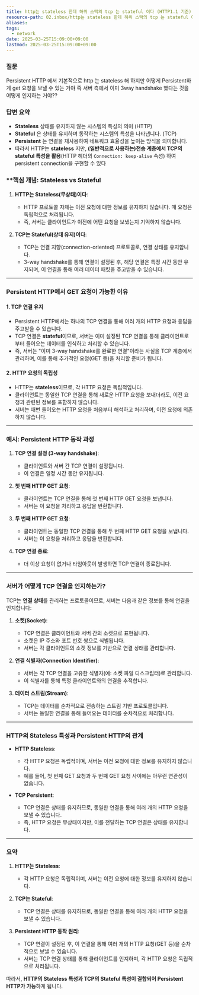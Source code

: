 ```yaml
---
title: http는 stateless 한데 하위 스택의 tcp 는 stateful 이다 (HTTP1.1 기준)
resource-path: 02.inbox/http는 stateless 한데 하위 스택의 tcp 는 stateful 이다 (HTTP1.1 기준).md
aliases:
tags:
  - network
date: 2025-03-25T15:09:00+09:00
lastmod: 2025-03-25T15:09:00+09:00
---
```

### 질문
Persistent HTTP 에서 기본적으로 http 는 stateless 해 하지만 어떻게 Persistent하게 get 요청을 보낼 수 있는 거야 즉 서버 측에서 이미 3way handshake 했다는 것을 어떻게 인지하는 거야??


### 답변 요약
- **Stateless** 상태를 유지하지 않는 시스템의 특성의 의미 (HTTP)
- **Stateful** 은 상태를 유지하며 동작하는 시스템의 특성을 나타냅니다. (TCP)
- **Persistent** 는 연결을 재사용하여 네트워크 효율성을 높이는 방식을 의미합니다.
- 따라서 HTTP는 **stateless** 지만, **(일반적으로 사용하는)전송 계층에서 TCP의 stateful 특성을 활용**(HTTP 헤더의 `Connection: keep-alive` 속성) 하여 persistent connection을 구현할 수 있다

### **핵심 개념: Stateless vs Stateful

1. **HTTP는 Stateless(무상태)이다**:  
   - HTTP 프로토콜 자체는 이전 요청에 대한 정보를 유지하지 않습니다. 매 요청은 독립적으로 처리됩니다.
   - 즉, 서버는 클라이언트가 이전에 어떤 요청을 보냈는지 기억하지 않습니다.

2. **TCP는 Stateful(상태 유지)이다**:  
   - TCP는 연결 지향(connection-oriented) 프로토콜로, 연결 상태를 유지합니다.  
   - 3-way handshake를 통해 연결이 설정된 후, 해당 연결은 특정 시간 동안 유지되며, 이 연결을 통해 여러 데이터 패킷을 주고받을 수 있습니다.

---

### **Persistent HTTP에서 GET 요청이 가능한 이유**

#### **1. TCP 연결 유지**
- Persistent HTTP에서는 하나의 TCP 연결을 통해 여러 개의 HTTP 요청과 응답을 주고받을 수 있습니다.  
- TCP 연결은 **stateful**이므로, 서버는 이미 설정된 TCP 연결을 통해 클라이언트로부터 들어오는 데이터를 인식하고 처리할 수 있습니다.  
- 즉, 서버는 "이미 3-way handshake를 완료한 연결"이라는 사실을 TCP 계층에서 관리하며, 이를 통해 추가적인 요청(GET 등)을 처리할 준비가 됩니다.

#### **2. HTTP 요청의 독립성**
- HTTP는 **stateless**이므로, 각 HTTP 요청은 독립적입니다.  
- 클라이언트는 동일한 TCP 연결을 통해 새로운 HTTP 요청을 보내더라도, 이전 요청과 관련된 정보를 포함하지 않습니다.  
- 서버는 매번 들어오는 HTTP 요청을 처음부터 해석하고 처리하며, 이전 요청에 의존하지 않습니다.

---

### **예시: Persistent HTTP 동작 과정**

1. **TCP 연결 설정 (3-way handshake)**:
   - 클라이언트와 서버 간 TCP 연결이 설정됩니다.
   - 이 연결은 일정 시간 동안 유지됩니다.

2. **첫 번째 HTTP GET 요청**:
   - 클라이언트는 TCP 연결을 통해 첫 번째 HTTP GET 요청을 보냅니다.
   - 서버는 이 요청을 처리하고 응답을 반환합니다.

3. **두 번째 HTTP GET 요청**:
   - 클라이언트는 동일한 TCP 연결을 통해 두 번째 HTTP GET 요청을 보냅니다.
   - 서버는 이 요청을 처리하고 응답을 반환합니다.

4. **TCP 연결 종료**:
   - 더 이상 요청이 없거나 타임아웃이 발생하면 TCP 연결이 종료됩니다.

---

### **서버가 어떻게 TCP 연결을 인지하는가?**

TCP는 **연결 상태**를 관리하는 프로토콜이므로, 서버는 다음과 같은 정보를 통해 연결을 인지합니다:

1. **소켓(Socket)**:
   - TCP 연결은 클라이언트와 서버 간의 소켓으로 표현됩니다.
   - 소켓은 IP 주소와 포트 번호 쌍으로 식별됩니다.
   - 서버는 각 클라이언트의 소켓 정보를 기반으로 연결 상태를 관리합니다.

2. **연결 식별자(Connection Identifier)**:
   - 서버는 각 TCP 연결을 고유한 식별자(예: 소켓 파일 디스크립터)로 관리합니다.
   - 이 식별자를 통해 특정 클라이언트와의 연결을 추적합니다.

3. **데이터 스트림(Stream)**:
   - TCP는 데이터를 순차적으로 전송하는 스트림 기반 프로토콜입니다.
   - 서버는 동일한 연결을 통해 들어오는 데이터를 순차적으로 처리합니다.

---

### **HTTP의 Stateless 특성과 Persistent HTTP의 관계**

- **HTTP Stateless**:  
  - 각 HTTP 요청은 독립적이며, 서버는 이전 요청에 대한 정보를 유지하지 않습니다.
  - 예를 들어, 첫 번째 GET 요청과 두 번째 GET 요청 사이에는 아무런 연관성이 없습니다.

- **TCP Persistent**:  
  - TCP 연결은 상태를 유지하므로, 동일한 연결을 통해 여러 개의 HTTP 요청을 보낼 수 있습니다.
  - 즉, HTTP 요청은 무상태이지만, 이를 전달하는 TCP 연결은 상태를 유지합니다.

---

### **요약**

1. **HTTP는 Stateless**:  
   - 각 HTTP 요청은 독립적이며, 서버는 이전 요청에 대한 정보를 유지하지 않습니다.

2. **TCP는 Stateful**:  
   - TCP 연결은 상태를 유지하므로, 동일한 연결을 통해 여러 개의 HTTP 요청을 보낼 수 있습니다.

3. **Persistent HTTP 동작 원리**:  
   - TCP 연결이 설정된 후, 이 연결을 통해 여러 개의 HTTP 요청(GET 등)을 순차적으로 보낼 수 있습니다.
   - 서버는 TCP 연결 상태를 통해 클라이언트를 인지하며, 각 HTTP 요청은 독립적으로 처리됩니다.

따라서, **HTTP의 Stateless 특성과 TCP의 Stateful 특성이 결합되어 Persistent HTTP가 가능**하게 됩니다.